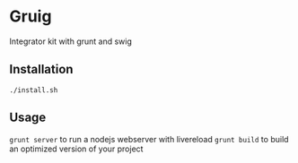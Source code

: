Gruig
=====

Integrator kit with grunt and swig

Installation
------------

`./install.sh`

Usage
-----

`grunt server` to run a nodejs webserver with livereload
`grunt build` to build an optimized version of your project

